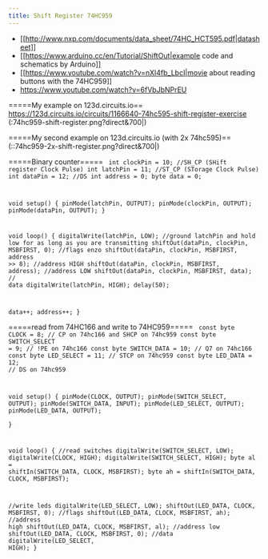```yaml
---
title: Shift Register 74HC959
---
```

* [[http://www.nxp.com/documents/data_sheet/74HC_HCT595.pdf|datasheet]]
* [[https://www.arduino.cc/en/Tutorial/ShiftOut|example code and schematics by Arduino]]
* [[https://www.youtube.com/watch?v=nXl4fb_LbcI|movie about reading buttons with the 74HC959]]
* https://www.youtube.com/watch?v=6fVbJbNPrEU

=====My example on 123d.circuits.io==
https://123d.circuits.io/circuits/1166640-74hc595-shift-register-exercise
(:74hc959-shift-register.png?direct&700|)

=====My second example on 123d.circuits.io (with 2x 74hc595)==
(::74hc959-2x-shift-register.png?direct&700|)

=====Binary counter=====
<code c>
int clockPin = 10; //SH_CP (SHift register Clock Pulse)
int latchPin = 11; //ST_CP (STorage Clock Pulse)
int dataPin = 12; //DS
int address = 0;
byte data = 0;

void setup() {
  pinMode(latchPin, OUTPUT);
  pinMode(clockPin, OUTPUT);
  pinMode(dataPin, OUTPUT);
}

void loop() {
  digitalWrite(latchPin, LOW);   //ground latchPin and hold low for as long as you are transmitting
  shiftOut(dataPin, clockPin, MSBFIRST, 0); //flags enzo
  shiftOut(dataPin, clockPin, MSBFIRST, address >> 8); //address HIGH
  shiftOut(dataPin, clockPin, MSBFIRST, address); //address LOW
  shiftOut(dataPin, clockPin, MSBFIRST, data); // data
  digitalWrite(latchPin, HIGH);
  delay(50);
  
  data++;
  address++;
}
</code>

=====read from 74HC166 and write to 74HC959=====
<code c>
const byte CLOCK = 8;         // CP   on 74hc166 and SHCP on 74hc959
const byte SWITCH_SELECT = 9; // !PE  on 74hc166
const byte SWITCH_DATA = 10;  // Q7   on 74hc166
const byte LED_SELECT = 11;   // STCP on 74hc959
const byte LED_DATA = 12;     // DS   on 74hc959

void setup() {
  pinMode(CLOCK, OUTPUT);
  pinMode(SWITCH_SELECT, OUTPUT);
  pinMode(SWITCH_DATA, INPUT);
  pinMode(LED_SELECT, OUTPUT);
  pinMode(LED_DATA, OUTPUT);  
}

void loop() {
  //read switches
  digitalWrite(SWITCH_SELECT, LOW);
  digitalWrite(CLOCK, HIGH);
  digitalWrite(SWITCH_SELECT, HIGH);
  byte al = shiftIn(SWITCH_DATA, CLOCK, MSBFIRST);
  byte ah = shiftIn(SWITCH_DATA, CLOCK, MSBFIRST);
    
  //write leds
  digitalWrite(LED_SELECT, LOW);
  shiftOut(LED_DATA, CLOCK, MSBFIRST, 0);  //flags
  shiftOut(LED_DATA, CLOCK, MSBFIRST, ah); //address high
  shiftOut(LED_DATA, CLOCK, MSBFIRST, al); //address low
  shiftOut(LED_DATA, CLOCK, MSBFIRST, 0);  //data
  digitalWrite(LED_SELECT, HIGH);
}
</code>
